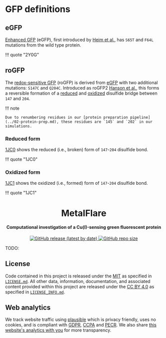# GFP definitions

## eGFP

[Enhanced GFP][2y0g] (eGFP), first introduced by [Heim et al.][egfp paper], has `S65T` and `F64L` mutations from the wild type protein.

!!! quote "2Y0G"
    <div id="2Y0G-view" class="mol-container"></div>

<script>
document.addEventListener('DOMContentLoaded', (event) => {
    const viewer = molstar.Viewer.create('2Y0G-view', {
        layoutIsExpanded: false,
        layoutShowControls: false,
        layoutShowRemoteState: false,
        layoutShowSequence: true,
        layoutShowLog: false,
        layoutShowLeftPanel: false,
        viewportShowExpand: true,
        viewportShowSelectionMode: true,
        viewportShowAnimation: false,
        pdbProvider: 'rcsb',
    }).then(viewer => {
        // viewer.loadPdb("2Y0G");
        viewer.loadSnapshotFromUrl("/misc/002-molstar-states/2Y0G.molj", "molj");
    });
});
</script>

## roGFP

The [redox-sensitive GFP][rogfp paper] (roGFP) is derived from [eGFP](#egfp) with two additional mutations: `S147C` and `Q204C`.
Introduced as roGFP2 [Hanson et al.][rogfp paper], this forms a reversible formation of a [reduced][1jc0] and [oxidized][1jc1] disulfide bridge between `147` and `204`.

!!! note

    Due to renumbering residues in our [protein preparation pipeline](../02-protein-prep.md), these residues are `145` and `202` in our simulations.

### Reduced form

[1JC0][1jc0] shows the reduced (i.e., broken) form of `147`-`204` disulfide bond.

!!! quote "1JC0"
    <div id="1JC0-view" class="mol-container"></div>

<script>
document.addEventListener('DOMContentLoaded', (event) => {
    const viewer = molstar.Viewer.create('1JC0-view', {
        layoutIsExpanded: false,
        layoutShowControls: false,
        layoutShowRemoteState: false,
        layoutShowSequence: true,
        layoutShowLog: false,
        layoutShowLeftPanel: false,
        viewportShowExpand: true,
        viewportShowSelectionMode: true,
        viewportShowAnimation: false,
        pdbProvider: 'rcsb',
    }).then(viewer => {
        // viewer.loadPdb("1JC0");
        viewer.loadSnapshotFromUrl("/misc/002-molstar-states/1JC0.molj", "molj");
    });
});
</script>

### Oxidized form

[1JC1][1jc1] shows the oxidized (i.e., formed) form of `147`-`204` disulfide bond.

!!! quote "1JC1"
    <div id="1JC1-view" class="mol-container"></div>

<script>
document.addEventListener('DOMContentLoaded', (event) => {
    const viewer = molstar.Viewer.create('1JC1-view', {
        layoutIsExpanded: false,
        layoutShowControls: false,
        layoutShowRemoteState: false,
        layoutShowSequence: true,
        layoutShowLog: false,
        layoutShowLeftPanel: false,
        viewportShowExpand: true,
        viewportShowSelectionMode: true,
        viewportShowAnimation: false,
        pdbProvider: 'rcsb',
    }).then(viewer => {
        // viewer.loadPdb("1JC1");
        viewer.loadSnapshotFromUrl("/misc/002-molstar-states/1JC1.molj", "molj");
    });
});
</script>

[egfp paper]: https://doi.org/10.1038/373663b0
<h1 align="center">MetalFlare</h1>

<h4 align="center">Computational investigation of a Cu(I)-sensing green fluorescent protein</h4>

<p align="center">
    <a href="https://github.com/oasci/metalflare/releases">
        <img src="https://img.shields.io/github/v/release/oasci/metalflare" alt="GitHub release (latest by date)">
    </a>
    <a href="https://github.com/oasci/metalflare/" target="_blank">
        <img src="https://img.shields.io/github/repo-size/oasci/metalflare" alt="GitHub repo size">
    </a>
</p>


TODO:


## License

Code contained in this project is released under the [MIT][mit] as specified in [`LICENSE.md`](https://github.com/oasci/metalflare/blob/main/LICENSE.md).
All other data, information, documentation, and associated content provided within this project are released under the [CC BY 4.0][cc-by-4.0] as specified in [`LICENSE_INFO.md`](https://github.com/oasci/metalflare/blob/main/LICENSE_INFO.md).

## Web analytics

We track website traffic using [plausible][plausible] which is privacy friendly, uses no cookies, and is compliant with [GDPR][gdpr], [CCPA][ccpa] and [PECR][pecr].
We also share [this website's analytics with you][plausible-link] for more transparency.

[mit]: https://spdx.org/licenses/MIT.html
[cc-by-4.0]: https://creativecommons.org/licenses/by/4.0/
[plausible]: https://plausible.io
[plausible-link]: https://plausible.io/metalflare.oasci.org
[gdpr]: https://gdpr-info.eu/
[ccpa]: https://oag.ca.gov/privacy/ccpa
[pecr]: https://ico.org.uk/for-organisations/direct-marketing-and-privacy-and-electronic-communications/guide-to-pecr/what-are-pecr/
[1jc0]: https://www.rcsb.org/structure/1jc0
[1jc1]: https://www.rcsb.org/structure/1jc1
[rogfp paper]: https://doi.org/10.1074/jbc.M312846200
[2y0g]: https://www.rcsb.org/structure/2y0g
[8dta]: https://www.rcsb.org/structure/8DTA
